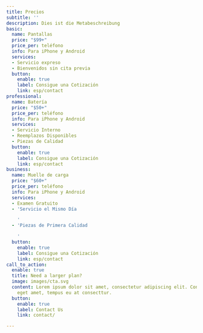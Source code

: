 ```yaml
---
title: Precios
subtitle: ''
description: Dies ist die Metabeschreibung
basic:
  name: Pantallas
  price: "$99+"
  price_per: teléfono
  info: Para iPhone y Android
  services:
  - Servicio expreso
  - Bienvenidos sin cita previa
  button:
    enable: true
    label: Consigue una Cotización
    link: esp/contact
professional:
  name: Batería
  price: "$50+"
  price_per: teléfono
  info: Para iPhone y Android
  services:
  - Servicio Interno
  - Reemplazos Disponibles
  - Piezas de Calidad
  button:
    enable: true
    label: Consigue una Cotización
    link: esp/contact
business:
  name: Muelle de carga
  price: "$60+"
  price_per: teléfono
  info: Para iPhone y Android
  services:
  - Examen Gratuito
  - 'Servicio el Mismo Día

    '
  - 'Piezas de Primera Calidad

    '
  button:
    enable: true
    label: Consigue una Cotización
    link: esp/contact
call_to_action:
  enable: true
  title: Need a larger plan?
  image: images/cta.svg
  content: Lorem ipsum dolor sit amet, consectetur adipiscing elit. Consequat tristique
    eget amet, tempus eu at consecttur.
  button:
    enable: true
    label: Contact Us
    link: contact/

---
```

